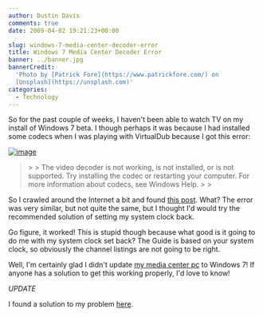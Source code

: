 ```yaml
---
author: Dustin Davis
comments: true
date: 2009-04-02 19:21:23+00:00

slug: windows-7-media-center-decoder-error
title: Windows 7 Media Center Decoder Error
banner: ../banner.jpg
bannerCredit:
  'Photo by [Patrick Fore](https://www.patrickfore.com/) on
  [Unsplash](https://unsplash.com)'
categories:
  - Technology
---
```


So for the past couple of weeks, I haven't been able to watch TV on my install
of Windows 7 beta. I though perhaps it was because I had installed some codecs
when I was playing with VirtualDub because I got this error:

[![image](https://nerdydork.com/wp-content/uploads/2009/04/image-thumb.png)](https://nerdydork.com/wp-content/uploads/2009/04/image.png)

<blockquote>  
> 
> The video decoder is not working, is not installed, or is not supported. Try installing the codec or restarting your computer. For more information about codecs, see Windows Help.
> 
> </blockquote>

So I crawled around the Internet a bit and found
[this post](http://yellowduckguy.spaces.live.com/blog/cns!DA380C13569E8907!488.entry).
What? The error was very similar, but not quite the same, but I thought I'd
would try the recommended solution of setting my system clock back.

Go figure, it worked! This is stupid though because what good is it going to do
me with my system clock set back? The Guide is based on your system clock, so
obviously the channel listings are not going to be right.

Well, I'm certainly glad I didn't update [my media center pc](http://byomc.com)
to Windows 7! If anyone has a solution to get this working properly, I'd love to
know!

_UPDATE_

I found a solution to my problem
[here](http://thegreenbutton.com/forums/permalink/343857/344016/ShowThread.aspx#344016).
